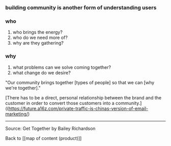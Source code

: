 ### building community is another form of understanding users

### who
1. who brings the energy?
2. who do we need more of?
3. why are they gathering?
  

### why
1. what problems can we solve coming together?
2. what change do we desire?

"Our community brings together [types of people] so that we can [why we're together]."

[There has to be a direct, personal relationship between the brand and the customer in order to convert those customers into a community.]((https://future.a16z.com/private-traffic-is-chinas-version-of-email-marketing/)

---

Source: Get Together by Bailey Richardson

Back to [[map of content (product)]]
